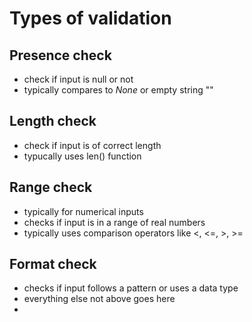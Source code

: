 # Types of validation

## Presence check

- check if input is null or not
- typically compares to *None* or empty string ""

## Length check

- check if input is of correct length
- typucally uses len() function

## Range check

- typically for numerical inputs
- checks if input is in a range of real numbers
- typically uses comparison operators like <, <=, >, >=

## Format check
- checks if input follows a pattern or uses a data type
- everything else not above goes here
- 
